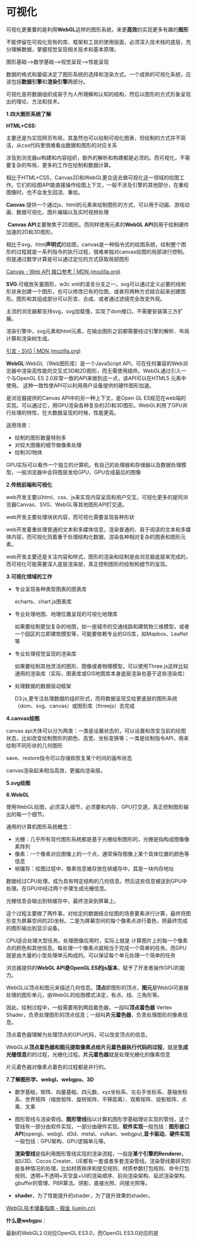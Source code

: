 # 可视化

可视化更重要的是利用**WebGL**这样的图形系统，来更**高效**的实现更多有趣的**图形**

不能停留在可视化现有的库、框架和工具的使用层面，必须深入技术栈的底层，充分理解数据，掌握视觉呈现相关技术和基本原理。

图形基础-->数学基础-->视觉呈现-->性能呈现

数据的格式和量级决定了图形系统的选择和渲染方式。一个成熟的可视化系统，应该包括**数据引擎**和**渲染引擎**两部分。

可视化是将数据组织成易于为人所理解和认知的结构，然后以图形的方式形象呈现出的理论、方法和技术。

**1.四大图形系统了解**

**HTML+CSS:**

主要还是为实现网页布局，其虽然也可以绘制可视化图表，但绘制的方式并不简洁，从css代码里很难看出数据和图形的对应关系

涉及到浏览器ui构建和内容组织，额外的解析和构建都是必须的。而可视化，不需要复杂的布局，更多的工作在绘制和数据计算。

相比于HTML+CSS，Canvas2D和WebGL更合适去做可视化这一领域的绘图工作。它们的绘图API能直接操作绘图上下文，一般不涉及引擎的其他部分，在重绘图像时，也不会发生回流、重绘。

**Canvas**:提供一个通过js、html的<canvas>元素来绘制图形的方式，可以用于动画、游戏动画、数据可视化、图片编辑以及实时视频处理

​           **Canvas API**主要聚焦于2D图形。而同样使用<canvas>元素的**WebGL API**则用于绘制硬件加速的2D和3D图形。

相比于svg、html**声明式**的绘图，canvas是一种指令式的绘图系统，绘制整个图形的过程就是一系列指令的执行过程，很难单独对canvas绘图的局部进行控制。但是通过数学计算是可以通过定位的方式获取局部图形

[Canvas - Web API 接口参考 | MDN (mozilla.org)](https://developer.mozilla.org/zh-CN/docs/Web/API/Canvas_API)

**SVG**:可缩放矢量图形，w3c xml的语言分支之一。svg可以通过定义必要的线和形状来创建一个图形，也可以修改已有的位图，或者将两种方式结合起来创建图形。图形和其组成部分可以形变、合成、或者通过滤镜完全改变外观。

主流的浏览器都支持svg，svg加载慢，实现了dom接口，不需要安装第三方扩展。

渲染引擎中，svg元素和html元素，在输出图形之前都需要经过引擎的解析、布局计算和渲染树生成。

[引言 - SVG | MDN (mozilla.org)](https://developer.mozilla.org/zh-CN/docs/Web/SVG/Tutorial/Introduction)

**WebGL**:WebGL（Web图形库）是一个JavaScript API，可在任何兼容的Web浏览器中渲染高性能的交互式3D和2D图形，而无需使用插件。WebGL通过引入一个与OpenGL ES 2.0非常一致的API来做到这一点，该API可以在HTML5 [<canvas>](https://developer.mozilla.org/zh-CN/docs/Web/HTML/Element/canvas)元素中使用。 这种一致性使API可以利用用户设备提供的硬件图形加速。

是浏览器提供的Canvas API中的另一种上下文，是Open GL ES规范在web端的实现。可以通过它，用GPU渲染各种复杂的2D和3D图形。WebGL利用了GPU并行处理的特性，在大数据呈现的时候，性能更高。

适用场景：

* 绘制的图形数量特别多
* 对较大图像的细节做像素处理
* 绘制3D物体

GPU实际可以看作一个独立的计算机，有自己的处理器和存储器以及数据处理模型，一般浏览器中会将图层发给GPU，GPU合成最后的图像

**2.传统前端和可视化**

web开发主要以html、css、js来实现内容呈现和用户交互。可视化更多的是同浏览器Canvas、SVG、WebGL等其他图形API打交道。

web开发主要处理块状内容，而可视化需要呈现各种形状

web开发着重处理普通的文本和多媒体信息，渲染普通的、易于阅读的文本和多媒体内容，而可视化则着重于处理结构化数据，渲染各种相对复杂的图表和图形元素。

web开发主要还是关注内容和样式，图形的渲染和绘制是由浏览器底层来完成的，而可视化可能需要深入底层渲染层，真正控制图形的绘制和细节的呈现。

**3.可视化领域的工作**

* 专业呈现各种类型图表的图表库

  echarts、chart.js图表库

* 专业处理地图、地理位置呈现的可视化地理库

  如果要绘制更加复杂的地图，如一座城市的交通线路和建筑物三维模型，或者一个园区的立即建筑模型等，可能要依赖专业的GIS库，如Mapbox、Leaflet等

* 专业处理视觉呈现的渲染库

  如果要绘制其他灵活的图形、图像或者物理模型，可以使用Three.js这样比较通用的渲染库（实际，图表库或GIS地图库本身底层渲染也基于这些渲染库）

* 处理数据的数据驱动框架

  D3.js,更专注处理数据的组织形式，而将数据呈现交给更底层的图形系统（dom、svg、canvas）或图形库（threejs）去完成

**4.canvas绘图**

canvas api大体可以分为两类：一类是设置状态的，可以设置和改变当前的绘图状态，比如改变绘制图形的颜色、高宽、坐标变换等；一类是绘制指令API，用来绘制不同形状的几何图形

save、restore指令可以存储和恢复某个时间的画布状态

canvas渲染起来相当高效，更偏向渲染层。

**5.svg绘图**

**6.WebGL**

使用WebGL绘图，必须深入细节，必须要和内存、GPU打交道，真正控制图形输出的每一个细节。

通用的计算机图形系统概念：

* 光栅：几乎所有现代图形系统都是基于光栅绘制图形的，光栅是指构成图像像素阵列
* 像素：一个像素对应图像上的一个点，通常保存图像上某个具体位置的颜色等信息
* 帧缓存：绘图过程中，像素信息被存放在帧缓存中，其是一块内存地址

数据经过CPU处理，成为具有特定结构的几何信息。然后这些信息被送到GPU中处理。在GPU中经过两个步骤生成光栅信息。

光栅信息会输出到帧缓存中，最终渲染到屏幕上。

这个过程主要做了两件事，对给定的数据结合绘图的场景要素进行计算，最终将图形变为屏幕空间的2D坐标。二是为屏幕空间的每个像素点进行着色，把最终完成的图形输出到显示设备。

CPU适合处理大型任务。处理图像应用时，实际上就是 计算图片上的每一个像素点的颜色和其他信息。每处理一个像素点就相当于完成一个简单的任务。而GPU就是由大量的小型处理单元构成的。可以保证每个单元处理一个简单的任务

浏览器提供的**WebGL API是OpenGL ES的js版本**。赋予了开发者操作GPU的能力。

WebGL以顶点和图元来描述几何信息。**顶点**即图形的顶点，**图元**是WebGl可直接处理的图形单元，由WebGL的绘图模式决定，有点、线、三角形等。

因此，绘制过程中，一般需要用到两段着色器，一段叫**顶点着色器** Vertex Shader，负责处理图形的顶点信息；一段叫**片元着色器**，负责处理图形的像素信息。

顶点着色器理解为处理顶点的GPU代码，可以改变顶点的信息。

WebGL从**顶点着色器和图元提取像素点给片元着色器执行代码的过程**，就是**生成光栅信息**的的过程，光栅化过程。**片元着色器**就是处理光栅化的像素信息

片元着色器对像素点着色的过程都是并行的。

**7.了解图形学、webgl、webgpu、3D**

* 数学基础，矩阵、向量基础、四元数、xyz坐标系、左右手坐标系、基轴坐标系、世界矩阵（缩放矩阵、旋转矩阵、平移距离）、观察矩阵、投影矩阵、点乘、叉乘

* 图形管线与渲染管线。**图形管线**指以计算机图形学基础理论实现的管线，这个管线有一部分由软件实现，一部分由硬件实现。**软件实现**一般包括：**图形接口API**(opengl、webgl、d3d、metal、vulkan、webgpu),**显卡驱动**。**硬件实现**一般包括：GPU架构、GPU逻辑单元等。

  **渲染管线**是指利用图形管线实现的渲染流程，一般是**某个引擎的Renderer**。如U3D、Cocos Creater、UE都有一套或者多套渲染管线。渲染管线要研究的是各种情况的处理，比如材质排序和提交规则、材质参数打包规则、命令打包规则、透明+不透明+天空盒+UI的渲染顺序、前向渲染架构、延迟渲染架构、gbuffer的管理、PBR算法、阴影、直接光照、间接光照等。

* **shader**，为了性能提升的shader，为了提升效果的shader。

[WebGL技术储备指南 - 掘金 (juejin.cn)](https://juejin.cn/post/6844903425272987662#heading-14)

**什么是webgpu**：

最新的WebGL2.0对应OpenGL ES3.0，而OpenGL ES3.0对应的是





